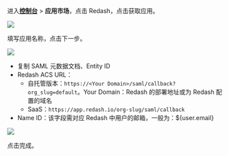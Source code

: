 <IntegrationDetailCard :title="`在 ${$localeConfig.brandName} 中创建应用`">

进入[**控制台**](https://console.authing.cn) > **应用市场**，点击 Redash，点击获取应用。

![](~@imagesZhCn/integration/redash/1-1.png)

填写应用名称，点击下一步。

![](~@imagesZhCn/integration/redash/1-2.png)

- 复制 SAML 元数据文档、Entity ID
- Redash ACS URL：
    - 自托管版本：`https://<Your Domain>/saml/callback?org_slug=default`。Your Domain：Redash 的部署地址或为 Redash 配置的域名
    - SaaS：`https://app.redash.io/org-slug/saml/callback`
- Name ID：该字段需对应 Redash 中用户的邮箱，一般为：${user.email}

![](~@imagesZhCn/integration/redash/1-3.png)

点击完成。

</IntegrationDetailCard>
